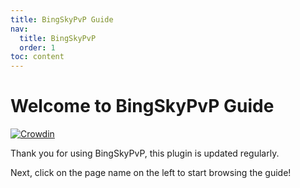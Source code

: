 ```yaml
---
title: BingSkyPvP Guide
nav:
  title: BingSkyPvP
  order: 1
toc: content
---
```


# Welcome to BingSkyPvP Guide

[![Crowdin](https://badges.crowdin.net/bings-plugins/localized.svg)](https://crowdin.com/project/bings-plugins)

Thank you for using BingSkyPvP, this plugin is updated regularly.

Next, click on the page name on the left to start browsing the guide!

